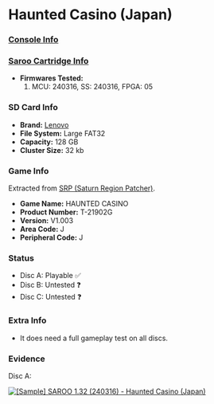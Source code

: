 # Haunted Casino (Japan)

### [Console Info](../../../../Info/Consoles/VA13/README.md)

### [Saroo Cartridge Info](../../../../Info/Cartridges/RetroGameParadiseStore/1.32F/README.md)

- <b>Firmwares Tested:</b>
  1. MCU: 240316, SS: 240316, FPGA: 05

### SD Card Info

- <b>Brand:</b> [Lenovo](https://s.click.aliexpress.com/e/_DBowUFx)
- <b>File System:</b> Large FAT32
- <b>Capacity:</b> 128 GB
- <b>Cluster Size:</b> 32 kb

### Game Info

Extracted from [SRP (Saturn Region Patcher)](https://segaxtreme.net/resources/saturn-region-patcher.81/download).

- <b>Game Name:</b> HAUNTED CASINO
- <b>Product Number:</b> T-21902G
- <b>Version:</b> V1.003
- <b>Area Code:</b> J
- <b>Peripheral Code:</b> J

### Status

- Disc A: Playable :white_check_mark:
- Disc B: Untested :question:
- Disc C: Untested :question:

### Extra Info

- It does need a full gameplay test on all discs.

### Evidence

Disc A:

[![[Sample] SAROO 1.32 (240316) - Haunted Casino (Japan)](https://img.youtube.com/vi/SLVeLYBh4Bg/0.jpg)](https://www.youtube.com/watch?v=SLVeLYBh4Bg)
